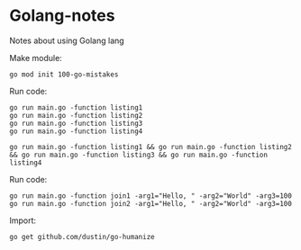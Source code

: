 # Golang-notes
Notes about using Golang lang


Make module:

```
go mod init 100-go-mistakes 
```

Run code:

```
go run main.go -function listing1
go run main.go -function listing2
go run main.go -function listing3
go run main.go -function listing4

go run main.go -function listing1 && go run main.go -function listing2 && go run main.go -function listing3 && go run main.go -function listing4
```


Run code:

```
go run main.go -function join1 -arg1="Hello, " -arg2="World" -arg3=100
go run main.go -function join2 -arg1="Hello, " -arg2="World" -arg3=100
```

Import:

```
go get github.com/dustin/go-humanize
```
